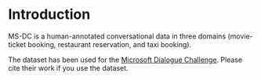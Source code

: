 # Introduction
MS-DC is a human-annotated conversational data in three domains (movie-ticket booking, restaurant reservation, and taxi booking).


The dataset has been used  for the [Microsoft Dialogue Challenge](https://github.com/xiul-msr/e2e_dialog_challenge). Please cite their work if you use the dataset.